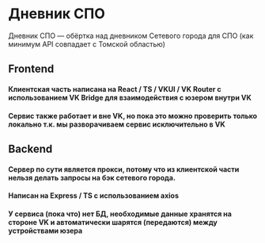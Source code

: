 # Дневник СПО

Дневник СПО — обёртка над дневником Сетевого города для СПО (как минимум API совпадает с Томской областью)

## Frontend
#### Клиентская часть написана на React / TS / VKUI / VK Router с использованием VK Bridge для взаимодействия с юзером внутри VK 
#### Сервис также работает и вне VK, но пока это можно проверить только локально т.к. мы разворачиваем сервис исключительно в VK

## Backend

#### Сервер по сути является прокси, потому что из клиентской части нельзя делать запросы на бэк сетевого города.
#### Написан на Express / TS с использованием axios

#### У сервиса (пока что) нет БД, необходимые данные хранятся на стороне VK и автоматически шарятся (передаются) между устройствами юзера
